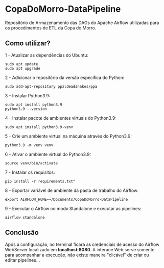 # CopaDoMorro-DataPipeline

Repositório de Armazenamento das DAGs do Apache Airflow utilizadas para os procedimentos de ETL da Copa do Morro.

## Como utilizar?

1 - Atualizar as dependências do Ubuntu:

```
sudo apt update
sudo apt upgrade
```

2 - Adicionar o repositório da versão específica do Python:
```
sudo add-apt-repository ppa:deadsnakes/ppa
```

3 - Instalar Python3.9:
```
sudo apt install python3.9
python3.9 --version
```

4 - Instalar pacote de ambientes virtuais do Python3.9:
```
sudo apt install python3.9-venv
```

5 - Crie um ambiente virtual na máquina através do Python3.9:
```
python3.9 -m venv venv
```

6 - Ativar o ambiente virtual do Python3.9:
```
source venv/bin/activate
```

7 - Instalar os requisitos:
```
pip install -r requirements.txt"
```

8 - Exportar variável de ambiente da pasta de trabalho do Airflow:
```
export AIRFLOW_HOME=~/Documents/CopaDoMorro-DataPipeline
```

9 - Executar o Airflow no modo Standalone e executar as pipelines:
```
airflow standalone
```

## Conclusão

Após a configuração, no terminal ficará as credenciais de acesso do Airflow WebServer localizado em **localhost:8080**. 
A interace Web serve somente para acompanhar a execução, não existe maneira "clicável" de criar ou editar pipelines...

